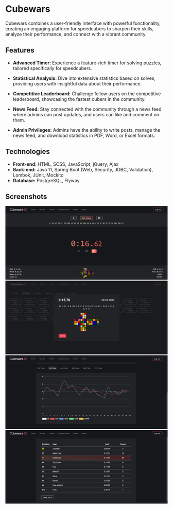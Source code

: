 # Cubewars

Cubewars combines a user-friendly interface with powerful functionality, creating an engaging platform for speedcubers to sharpen their skills, analyze their performance, and connect with a vibrant community.

## Features

- **Advanced Timer:** Experience a feature-rich timer for solving puzzles, tailored specifically for speedcubers.

- **Statistical Analysis:** Dive into extensive statistics based on solves, providing users with insightful data about their performance.

- **Competitive Leaderboard:** Challenge fellow users on the competitive leaderboard, showcasing the fastest cubers in the community.

- **News Feed:** Stay connected with the community through a news feed where admins can post updates, and users can like and comment on them.

- **Admin Privileges:** Admins have the ability to write posts, manage the news feed, and download statistics in PDF, Word, or Excel formats.

## Technologies

- **Front-end:** HTML, SCSS, JavaScript, jQuery, Ajax
- **Back-end:** Java 11, Spring Boot (Web, Security, JDBC, Validation), Lombok, JUnit, Mockito
- **Database:** PostgreSQL, Flyway

## Screenshots

![Screenshot 1](images/timer.png)  ![Screenshot 2](images/solve.png)
![Screenshot 3](images/graph.png)  ![Screenshot 4](images/leader_board.png)